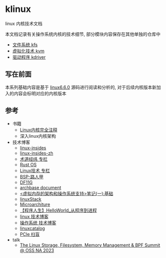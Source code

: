 # klinux

linux 内核技术文档

本文档记录有关操作系统内核的技术细节, 部分模块内容保存在其他单独的仓库中

- [文件系统 kfs](https://github.com/luzhixing12345/kfs)
- [虚拟化技术 kvm](https://github.com/luzhixing12345/kvm)
- [驱动程序 kdriver](https://github.com/luzhixing12345/kdriver)

## 写在前面

本系列基础内容是基于 [linux6.6.0](https://mirrors.edge.kernel.org/pub/linux/kernel/v6.x/linux-6.6.tar.gz) 源码进行阅读和分析的, 对于后续内核版本新加入的内容会标明对应的内核版本

## 参考

- 书籍
  - [Linux内核完全注释](http://oldlinux.org/download/CLK-5.0-WithCover.pdf)
  - 深入linux内核架构
- 技术博客
  - [linux-insides](https://github.com/0xAX/linux-insides)
  - [linux-insides-zh](https://github.com/MintCN/linux-insides-zh)
  - [术道经纬 专栏](https://www.zhihu.com/column/c_1108400140804726784)
  - [Rust OS](https://os.phil-opp.com/zh-CN/)
  - [Linux技术 专栏](https://www.zhihu.com/column/c_1445694677312245760)
  - [BSP-路人甲](https://www.cnblogs.com/jianhua1992)
  - [DF11G](https://www.cnblogs.com/DF11G)
  - [archbase document](https://foxsen.github.io/archbase/)
  - [<虚拟内存的架构和操作系统支持>笔记(一):基础](https://zhuanlan.zhihu.com/p/587353806)
  - [linuxStack](https://github.com/g0dA/linuxStack)
  - [Microarchiture](https://blog.csdn.net/hit_shaoqi/category_9791833.html)
  - [【程序人生】HelloWorld_从程序到进程](https://blog.csdn.net/huiyeruzhou/article/details/130818548)
  - [linux 技术博客](https://www.junmajinlong.com/tags/Linux/)
  - [操作系统 技术博客](https://www.junmajinlong.com/tags/OS/)
  - [linuxcatalog](https://github.com/zhangjaycee/real_tech/wiki/linuxcatalog)
  - [PCIe 扫盲](http://blog.chinaaet.com/justlxy/p/5100053251)
- talk
  - [The Linux Storage, Filesystem, Memory Management & BPF Summit @ OSS NA 2023](https://www.youtube.com/playlist?list=PLbzoR-pLrL6rlmdpJ3-oMgU_zxc1wAhjS)